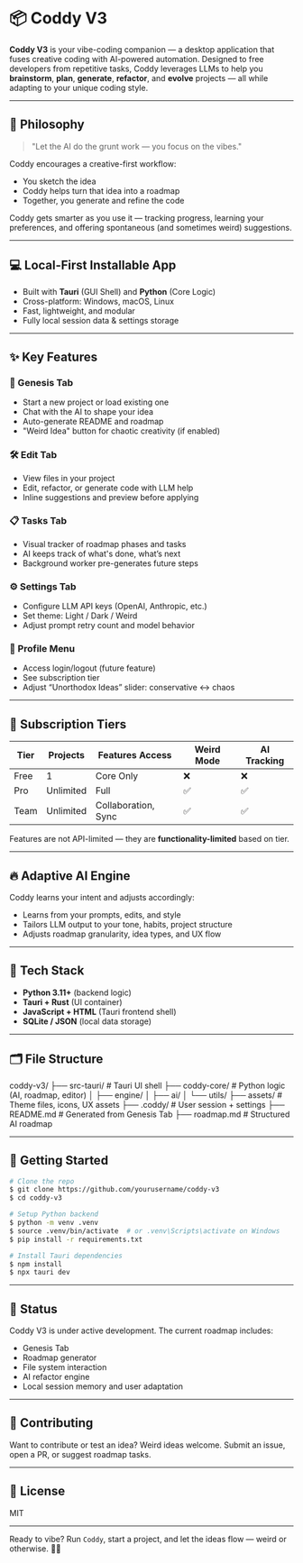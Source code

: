 # 📦 Coddy V3

**Coddy V3** is your vibe-coding companion — a desktop application that fuses creative coding with AI-powered automation. Designed to free developers from repetitive tasks, Coddy leverages LLMs to help you **brainstorm**, **plan**, **generate**, **refactor**, and **evolve** projects — all while adapting to your unique coding style.

---

## 🧠 Philosophy

> "Let the AI do the grunt work — you focus on the vibes."

Coddy encourages a creative-first workflow:

* You sketch the idea
* Coddy helps turn that idea into a roadmap
* Together, you generate and refine the code

Coddy gets smarter as you use it — tracking progress, learning your preferences, and offering spontaneous (and sometimes weird) suggestions.

---

## 💻 Local-First Installable App

* Built with **Tauri** (GUI Shell) and **Python** (Core Logic)
* Cross-platform: Windows, macOS, Linux
* Fast, lightweight, and modular
* Fully local session data & settings storage

---

## ✨ Key Features

### 🧬 Genesis Tab

* Start a new project or load existing one
* Chat with the AI to shape your idea
* Auto-generate README and roadmap
* "Weird Idea" button for chaotic creativity (if enabled)

### 🛠️ Edit Tab

* View files in your project
* Edit, refactor, or generate code with LLM help
* Inline suggestions and preview before applying

### 📋 Tasks Tab

* Visual tracker of roadmap phases and tasks
* AI keeps track of what's done, what’s next
* Background worker pre-generates future steps

### ⚙️ Settings Tab

* Configure LLM API keys (OpenAI, Anthropic, etc.)
* Set theme: Light / Dark / Weird
* Adjust prompt retry count and model behavior

### 👤 Profile Menu

* Access login/logout (future feature)
* See subscription tier
* Adjust “Unorthodox Ideas” slider: conservative ↔ chaos

---

## 🧪 Subscription Tiers

| Tier | Projects  | Features Access     | Weird Mode | AI Tracking |
| ---- | --------- | ------------------- | ---------- | ----------- |
| Free | 1         | Core Only           | ❌          | ❌           |
| Pro  | Unlimited | Full                | ✅          | ✅           |
| Team | Unlimited | Collaboration, Sync | ✅          | ✅           |

Features are not API-limited — they are **functionality-limited** based on tier.

---

## 🔥 Adaptive AI Engine

Coddy learns your intent and adjusts accordingly:

* Learns from your prompts, edits, and style
* Tailors LLM output to your tone, habits, project structure
* Adjusts roadmap granularity, idea types, and UX flow

---

## 🔧 Tech Stack

* **Python 3.11+** (backend logic)
* **Tauri + Rust** (UI container)
* **JavaScript + HTML** (Tauri frontend shell)
* **SQLite / JSON** (local data storage)

---

## 🗂️ File Structure

coddy-v3/
├── src-tauri/        # Tauri UI shell
├── coddy-core/       # Python logic (AI, roadmap, editor)
│   ├── engine/
│   ├── ai/
│   └── utils/
├── assets/           # Theme files, icons, UX assets
├── .coddy/           # User session + settings
├── README.md         # Generated from Genesis Tab
├── roadmap.md        # Structured AI roadmap

---

## 🏁 Getting Started

```bash
# Clone the repo
$ git clone https://github.com/yourusername/coddy-v3
$ cd coddy-v3

# Setup Python backend
$ python -m venv .venv
$ source .venv/bin/activate  # or .venv\Scripts\activate on Windows
$ pip install -r requirements.txt

# Install Tauri dependencies
$ npm install
$ npx tauri dev
```

---

## 🚀 Status

Coddy V3 is under active development.
The current roadmap includes:

* Genesis Tab
* Roadmap generator
* File system interaction
* AI refactor engine
* Local session memory and user adaptation

---

## 🤝 Contributing

Want to contribute or test an idea? Weird ideas welcome. Submit an issue, open a PR, or suggest roadmap tasks.

---

## 📜 License

MIT

---

Ready to vibe?
Run `Coddy`, start a project, and let the ideas flow — weird or otherwise. 🧠✨
